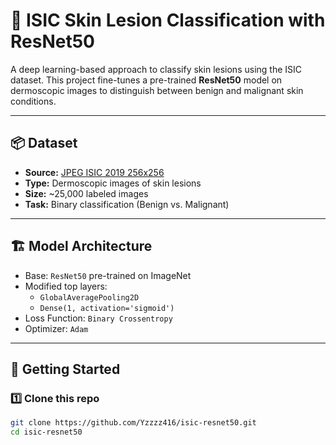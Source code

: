 # 🧠 ISIC Skin Lesion Classification with ResNet50

A deep learning-based approach to classify skin lesions using the ISIC dataset. This project fine-tunes a pre-trained **ResNet50** model on dermoscopic images to distinguish between benign and malignant skin conditions.

---

## 📦 Dataset

- **Source:** [JPEG ISIC 2019 256x256](https://www.kaggle.com/datasets/cdeotte/jpeg-isic2019-256x256)
- **Type:** Dermoscopic images of skin lesions
- **Size:** ~25,000 labeled images
- **Task:** Binary classification (Benign vs. Malignant)

---

## 🏗️ Model Architecture

- Base: `ResNet50` pre-trained on ImageNet
- Modified top layers:
  - `GlobalAveragePooling2D`
  - `Dense(1, activation='sigmoid')`
- Loss Function: `Binary Crossentropy`
- Optimizer: `Adam`

---

## 🚀 Getting Started

### 1️⃣ Clone this repo
```bash
git clone https://github.com/Yzzzz416/isic-resnet50.git
cd isic-resnet50
